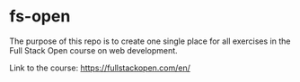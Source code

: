 # fs-open
The purpose of this repo is to create one single place for all exercises in the Full Stack Open course on web development.

Link to the course: https://fullstackopen.com/en/
